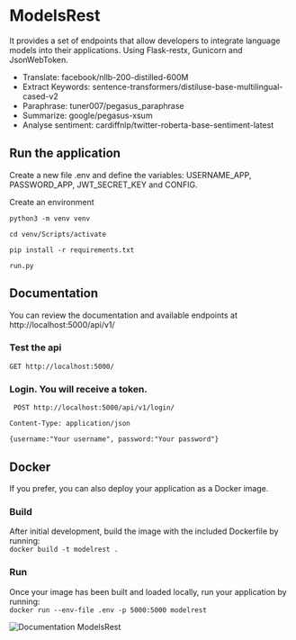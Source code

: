 # ModelsRest

It provides a set of endpoints that allow developers to integrate language models into their applications. Using Flask-restx, Gunicorn and JsonWebToken.<br>

- Translate: facebook/nllb-200-distilled-600M
- Extract Keywords: sentence-transformers/distiluse-base-multilingual-cased-v2
- Paraphrase: tuner007/pegasus_paraphrase
- Summarize: google/pegasus-xsum
- Analyse sentiment: cardiffnlp/twitter-roberta-base-sentiment-latest

## Run the application

Create a new file .env and define the variables: USERNAME_APP, PASSWORD_APP, JWT_SECRET_KEY and CONFIG.

Create an environment

`python3 -m venv venv`

`cd venv/Scripts/activate`

`pip install -r requirements.txt`

`run.py`

## Documentation

You can review the documentation and available endpoints at http://localhost:5000/api/v1/

### Test the api

`GET http://localhost:5000/`

### Login. You will receive a token.

` POST http://localhost:5000/api/v1/login/`

`Content-Type: application/json`

`{username:"Your username", password:"Your password"}`

## Docker

If you prefer, you can also deploy your application as a Docker image.

### Build

After initial development, build the image with the included Dockerfile by running:<br>
`docker build -t modelrest .`

### Run

Once your image has been built and loaded locally, run your application by running:<br>
`docker run --env-file .env -p 5000:5000 modelrest`

![Documentation ModelsRest](https://res.cloudinary.com/dme5pqzrj/image/upload/q_100/v1681057317/modelrest_hcpmos.jpg)

